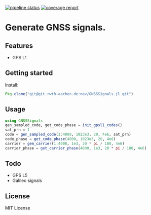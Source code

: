 [![pipeline status](https://git.rwth-aachen.de/nav/GNSSSignals.jl/badges/master/pipeline.svg)](https://git.rwth-aachen.de/nav/GNSSSignals.jl/commits/master)
[![coverage report](https://git.rwth-aachen.de/nav/GNSSSignals.jl/badges/master/coverage.svg)](https://git.rwth-aachen.de/nav/GNSSSignals.jl/commits/master)

# Generate GNSS signals.

## Features

* GPS L1

## Getting started

Install:
```julia
Pkg.clone("git@git.rwth-aachen.de:nav/GNSSSignals.jl.git")
```

## Usage

```julia
using GNSSSignals
gen_sampled_code, get_code_phase = init_gpsl1_codes()
sat_prn = 1
code = gen_sampled_code(1:4000, 1023e3, 20, 4e6, sat_prn)
code_phase = get_code_phase(4000, 1023e3, 20, 4e6)
carrier = gen_carrier(1:4000, 1e3, 20 * pi / 180, 4e6)
carrier_phase = get_carrier_phase(4000, 1e3, 20 * pi / 180, 4e6)
```

## Todo

* GPS L5
* Galileo signals

## License

MIT License
